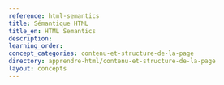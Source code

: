 ```yaml
---
reference: html-semantics
title: Sémantique HTML
title_en: HTML Semantics
description:
learning_order:
concept_categories: contenu-et-structure-de-la-page
directory: apprendre-html/contenu-et-structure-de-la-page
layout: concepts
---
```

